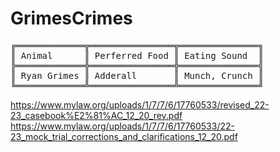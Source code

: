 # GrimesCrimes
<pre>
╔═════════════╦════════════════╦═══════════════╗  
║ Animal      ║ Perferred Food ║ Eating Sound  ║  
╠═════════════╬════════════════╬═══════════════╣  
║ Ryan Grimes ║ Adderall       ║ Munch, Crunch ║  
╚═════════════╩════════════════╩═══════════════╝  
</pre>

https://www.mylaw.org/uploads/1/7/7/6/17760533/revised_22-23_casebook%E2%81%AC_12_20_rev.pdf
https://www.mylaw.org/uploads/1/7/7/6/17760533/22-23_mock_trial_corrections_and_clarifications_12_20.pdf

